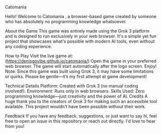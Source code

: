 Catomania

Hello! Welcome to Catomania , a browser-based game created by someone who has absolutely no programming knowledge whatsoever.

About the Game
This game was entirely made using the Grok 3 platform and is designed to run exclusively in your web browser. It's a simple yet fun project that showcases what's possible with modern AI tools, even without any coding experience.

How to Play
Visit the live game at: (https://denisgovibe.github.io/catomania/)
Open the game in your preferred web browser.
The game will start automatically after the logo screen. Enjoy!
Note: Since this game was built using Grok 3, it may have some limitations or quirks. Please be gentle—it’s my first attempt at game development! 

Technical Details
Platform: Created with Grok 3 (no manual coding involved!).
Environment: Runs only in web browsers.
Skills Used: Zero programming knowledge—just creativity and the power of AI.
Credits
A huge thank you to the creators of Grok 3 for making such an accessible tool available. This project wouldn't have been possible without their work.

Feedback
If you have any feedback, suggestions, or just want to say hi, feel free to open an issue in this repository or reach out directly. I'd love to hear from you!

